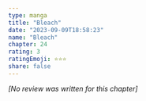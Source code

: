 ```yaml
---
type: manga
title: "Bleach"
date: "2023-09-09T18:58:23"
name: "Bleach"
chapter: 24
rating: 3
ratingEmoji: ⭐️⭐️⭐️
share: false
---
```


_[No review was written for this chapter]_
